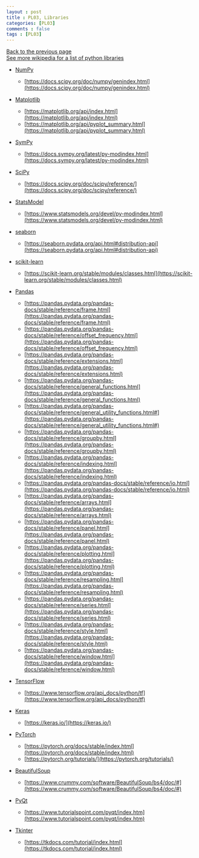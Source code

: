 ```yaml
---
layout : post
title : PL03, Libraries
categories: [PL03]
comments : false
tags : [PL03]
---
```

[Back to the previous page](https://userdyk-github.github.io/Study.html) <br>
[See more wikipedia for a list of python libraries](https://en.wikipedia.org/wiki/List_of_Python_software) <br>

- <a href='https://userdyk-github.github.io/pl03-topic02/PL03-Topic02-NumPy.html'>NumPy</a>
  - <span class='jb-small'>[https://docs.scipy.org/doc/numpy/genindex.html](https://docs.scipy.org/doc/numpy/genindex.html)</span>
  
- <a href='https://userdyk-github.github.io/pl03-topic02/PL03-Topic02-Matplotlib.html'>Matplotlib</a>
  - <span class='jb-small'>[https://matplotlib.org/api/index.html](https://matplotlib.org/api/index.html)</span>
  - <span class='jb-small'>[https://matplotlib.org/api/pyplot_summary.html](https://matplotlib.org/api/pyplot_summary.html)</span>
  
- <a href='https://userdyk-github.github.io/pl03-topic02/PL03-Topic02-SymPy.html'>SymPy</a>
  - <span class='jb-small'>[https://docs.sympy.org/latest/py-modindex.html](https://docs.sympy.org/latest/py-modindex.html)</span>
  
- <a href='https://userdyk-github.github.io/pl03-topic02/PL03-Topic02-SciPy.html'>SciPy</a>
  - <span class='jb-small'>[https://docs.scipy.org/doc/scipy/reference/](https://docs.scipy.org/doc/scipy/reference/)</span>
  
- <a href='https://userdyk-github.github.io/pl03-topic02/PL03-Topic02-StatsModel.html'>StatsModel</a>
  - <span class='jb-small'>[https://www.statsmodels.org/devel/py-modindex.html](https://www.statsmodels.org/devel/py-modindex.html)</span>
  
- <a href='https://userdyk-github.github.io/pl03-topic02/PL03-Topic02-seaborn.html'>seaborn</a>
  - <span class='jb-small'>[https://seaborn.pydata.org/api.html#distribution-api](https://seaborn.pydata.org/api.html#distribution-api)</span>
  
- <a href='https://userdyk-github.github.io/pl03-topic02/PL03-Topic02-scikit-learn.html'>scikit-learn</a>
  - <span class='jb-small'>[https://scikit-learn.org/stable/modules/classes.html](https://scikit-learn.org/stable/modules/classes.html)</span>
  
- <a href='https://userdyk-github.github.io/pl03-topic02/PL03-Topic02-Pandas.html'>Pandas</a>
  - <span class='jb-small'>[https://pandas.pydata.org/pandas-docs/stable/reference/frame.html](https://pandas.pydata.org/pandas-docs/stable/reference/frame.html)</span>
  - <span class='jb-small'>[https://pandas.pydata.org/pandas-docs/stable/reference/offset_frequency.html](https://pandas.pydata.org/pandas-docs/stable/reference/offset_frequency.html)</span>
  - <span class='jb-small'>[https://pandas.pydata.org/pandas-docs/stable/reference/extensions.html](https://pandas.pydata.org/pandas-docs/stable/reference/extensions.html)</span>
  - <span class='jb-small'>[https://pandas.pydata.org/pandas-docs/stable/reference/general_functions.html](https://pandas.pydata.org/pandas-docs/stable/reference/general_functions.html)</span>
  - <span class='jb-small'>[https://pandas.pydata.org/pandas-docs/stable/reference/general_utility_functions.html#](https://pandas.pydata.org/pandas-docs/stable/reference/general_utility_functions.html#)</span>
  - <span class='jb-small'>[https://pandas.pydata.org/pandas-docs/stable/reference/groupby.html](https://pandas.pydata.org/pandas-docs/stable/reference/groupby.html)</span>
  - <span class='jb-small'>[https://pandas.pydata.org/pandas-docs/stable/reference/indexing.html](https://pandas.pydata.org/pandas-docs/stable/reference/indexing.html)</span>
  - <span class='jb-small'>[https://pandas.pydata.org/pandas-docs/stable/reference/io.html](https://pandas.pydata.org/pandas-docs/stable/reference/io.html)</span>
  - <span class='jb-small'>[https://pandas.pydata.org/pandas-docs/stable/reference/arrays.html](https://pandas.pydata.org/pandas-docs/stable/reference/arrays.html)</span>
  - <span class='jb-small'>[https://pandas.pydata.org/pandas-docs/stable/reference/panel.html](https://pandas.pydata.org/pandas-docs/stable/reference/panel.html)</span>
  - <span class='jb-small'>[https://pandas.pydata.org/pandas-docs/stable/reference/plotting.html](https://pandas.pydata.org/pandas-docs/stable/reference/plotting.html)</span>
  - <span class='jb-small'>[https://pandas.pydata.org/pandas-docs/stable/reference/resampling.html](https://pandas.pydata.org/pandas-docs/stable/reference/resampling.html)</span>
  - <span class='jb-small'>[https://pandas.pydata.org/pandas-docs/stable/reference/series.html](https://pandas.pydata.org/pandas-docs/stable/reference/series.html)</span>
  - <span class='jb-small'>[https://pandas.pydata.org/pandas-docs/stable/reference/style.html](https://pandas.pydata.org/pandas-docs/stable/reference/style.html)</span>
  - <span class='jb-small'>[https://pandas.pydata.org/pandas-docs/stable/reference/window.html](https://pandas.pydata.org/pandas-docs/stable/reference/window.html)</span>
  
- <a href='https://userdyk-github.github.io/pl03-topic02/PL03-Topic02-TensorFlow.html'>TensorFlow</a>
  - <span class='jb-small'>[https://www.tensorflow.org/api_docs/python/tf](https://www.tensorflow.org/api_docs/python/tf)</span>
  
- <a href='https://userdyk-github.github.io/pl03-topic02/PL03-Topic02-Keras.html'>Keras</a>
  - <span class='jb-small'>[https://keras.io/](https://keras.io/)</span>
  
- <a href='https://userdyk-github.github.io/pl03-topic02/PL03-Topic02-PyTorch.html'>PyTorch</a>
  - <span class='jb-small'>[https://pytorch.org/docs/stable/index.html](https://pytorch.org/docs/stable/index.html)</span>
  - <span class='jb-small'>[https://pytorch.org/tutorials/](https://pytorch.org/tutorials/)</span>
  
- <a href='https://userdyk-github.github.io/pl03-topic02/PL03-Topic02-BeautifulSoup.html'>BeautifulSoup</a>
  - <span class='jb-small'>[https://www.crummy.com/software/BeautifulSoup/bs4/doc/#](https://www.crummy.com/software/BeautifulSoup/bs4/doc/#)</span>
  
- <a href='https://userdyk-github.github.io/pl03-topic02/PL03-Topic02-PyQt.html'>PyQt</a>
  - <span class='jb-small'>[https://www.tutorialspoint.com/pyqt/index.htm](https://www.tutorialspoint.com/pyqt/index.htm)</span>
  
- <a href='https://userdyk-github.github.io/pl03-topic02/PL03-Topic02-Tkinter.html'>Tkinter</a>
  - <span class='jb-small'>[https://tkdocs.com/tutorial/index.html](https://tkdocs.com/tutorial/index.html)</span>
